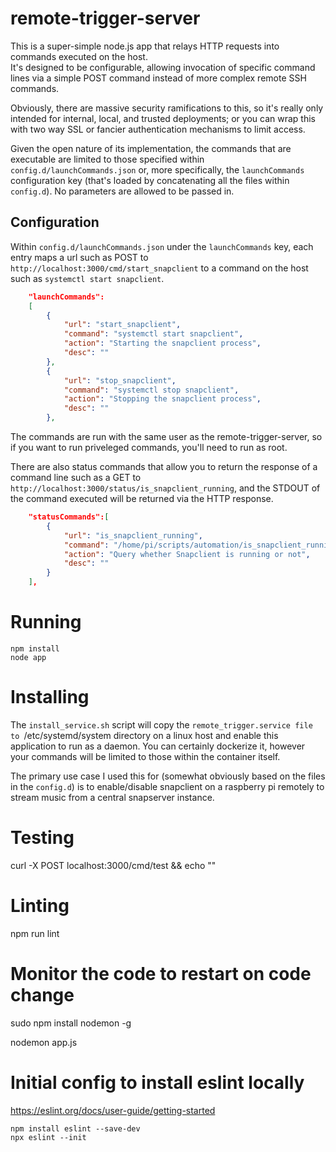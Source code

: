 # remote-trigger-server

This is a super-simple node.js app that relays HTTP requests into commands executed on the host.  
It's designed to be configurable, allowing invocation of specific command lines via a simple POST command instead of more complex remote SSH commands.

Obviously, there are massive security ramifications to this, so it's really only intended for internal, local, and trusted deployments; or you can wrap this with
two way SSL or fancier authentication mechanisms to limit access.

Given the open nature of its implementation, the commands that are executable are limited to those specified within `config.d/launchCommands.json` or, more specifically, the `launchCommands`
configuration key (that's loaded by concatenating all the files within `config.d`).  No parameters are allowed to be passed in.

## Configuration

Within `config.d/launchCommands.json` under the `launchCommands` key, each entry maps a url such as POST to `http://localhost:3000/cmd/start_snapclient` to a command on the host such as `systemctl start snapclient`.

```json
    "launchCommands":
    [
        {
            "url": "start_snapclient",
            "command": "systemctl start snapclient",
            "action": "Starting the snapclient process",
            "desc": ""
        },
        {
            "url": "stop_snapclient",
            "command": "systemctl stop snapclient",
            "action": "Stopping the snapclient process",
            "desc": ""
        },
```

The commands are run with the same user as the remote-trigger-server, so if you want to run priveleged commands, you'll need to run as root.

There are also status commands that allow you to return the response of a command line such as a GET to `http://localhost:3000/status/is_snapclient_running`, and the STDOUT of the command executed will be 
returned via the HTTP response.

```json
    "statusCommands":[
        {
            "url": "is_snapclient_running",
            "command": "/home/pi/scripts/automation/is_snapclient_running.sh",
            "action": "Query whether Snapclient is running or not",
            "desc": ""
        }
    ],
```


# Running
```
npm install
node app

```

# Installing
The `install_service.sh` script will copy the `remote_trigger.service file to `/etc/systemd/system directory on a linux host and enable this application to run as a daemon. 
You can certainly dockerize it, however your commands will be limited to those within the container itself.

The primary use case I used this for (somewhat obviously based on the files in the `config.d`) is to enable/disable snapclient on a raspberry pi remotely to stream music from a central snapserver instance.  

# Testing
curl -X POST localhost:3000/cmd/test && echo ""


# Linting
npm run lint

# Monitor the code to restart on code change
sudo npm install nodemon -g

nodemon app.js


# Initial config to install eslint locally
https://eslint.org/docs/user-guide/getting-started
```
npm install eslint --save-dev
npx eslint --init
```
